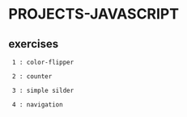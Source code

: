 # PROJECTS-JAVASCRIPT
   ## exercises
     
     1 : color-flipper 
      
     2 : counter  
    
     3 : simple silder

     4 : navigation
     
